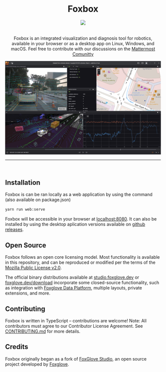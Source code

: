 <br/>

<div align="center">
    <h1>Foxbox</h1>
    <a href="https://github.com/foxglove/studio/blob/main/LICENSE"><img src="https://img.shields.io/github/license/foxglove/studio" /></a>
  <br />
  <br />

Foxbox is an integrated visualization and diagnosis tool for robotics, available in your browser or as a desktop app on Linux, Windows, and macOS. Feel free to contribute with our discussions on the <a href="https://ef-mattermost.bmwgroup.net/adp/channels/foxglove-studio">Mattermost Comunitty</a>

  <p align="center">
    <img alt="Foxbox screenshot" src="/resources/screenshot.png">
  </p>
</div>

<hr />
<br />

## Installation

Foxbox is can be ran locally as a web application by using the command (also available on package.json)

```sh
yarn run web:serve
```

Foxbox will be accessible in your browser at [localhost:8080](http://localhost:8080/).
It can also be installed by using the desktop aplication versions available on [github releases](https://github.com/bmw-software-engineering/foxbox/tags).

## Open Source

Foxbox follows an open core licensing model. Most functionality is available in this repository, and can be reproduced or modified per the terms of the [Mozilla Public License v2.0](/LICENSE).

The official binary distributions available at [studio.foxglove.dev](https://studio.foxglove.dev/) or [foxglove.dev/download](https://foxglove.dev/download) incorporate some closed-source functionality, such as integration with [Foxglove Data Platform](https://foxglove.dev/data-platform), multiple layouts, private extensions, and more.

## Contributing

Foxbox is written in TypeScript – contributions are welcome!
Note: All contributors must agree to our Contributor License Agreement. See [CONTRIBUTING.md](CONTRIBUTING.md) for more details.

## Credits

Foxbox originally began as a fork of [FoxGlove Studio](https://github.com/foxglove/studio), an open source project developed by [Foxglove](https://app.foxglove.dev/).
